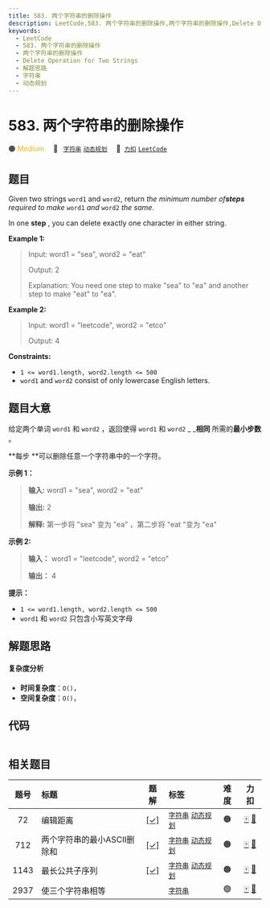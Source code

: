 ```yaml
---
title: 583. 两个字符串的删除操作
description: LeetCode,583. 两个字符串的删除操作,两个字符串的删除操作,Delete Operation for Two Strings,解题思路,字符串,动态规划
keywords:
  - LeetCode
  - 583. 两个字符串的删除操作
  - 两个字符串的删除操作
  - Delete Operation for Two Strings
  - 解题思路
  - 字符串
  - 动态规划
---
```


# 583. 两个字符串的删除操作

🟠 <font color=#ffb800>Medium</font>&emsp; 🔖&ensp; [`字符串`](/tag/string.md) [`动态规划`](/tag/dynamic-programming.md)&emsp; 🔗&ensp;[`力扣`](https://leetcode.cn/problems/delete-operation-for-two-strings) [`LeetCode`](https://leetcode.com/problems/delete-operation-for-two-strings)

## 题目

Given two strings `word1` and `word2`, return _the minimum number of**steps**
required to make_ `word1` _and_ `word2` _the same_.

In one **step** , you can delete exactly one character in either string.



**Example 1:**

> Input: word1 = "sea", word2 = "eat"
> 
> Output: 2
> 
> Explanation: You need one step to make "sea" to "ea" and another step to make "eat" to "ea".

**Example 2:**

> Input: word1 = "leetcode", word2 = "etco"
> 
> Output: 4

**Constraints:**

  * `1 <= word1.length, word2.length <= 500`
  * `word1` and `word2` consist of only lowercase English letters.


## 题目大意

给定两个单词 `word1` 和 `word2` ，返回使得 `word1` 和  `word2` _ _**相同** 所需的**最小步数** 。

**每步  **可以删除任意一个字符串中的一个字符。



**示例 1：**

> 
> 
> 
> 
> 
> **输入:** word1 = "sea", word2 = "eat"
> 
> **输出:** 2
> 
> **解释:** 第一步将 "sea" 变为 "ea" ，第二步将 "eat "变为 "ea"
> 
> 

**示例  2:**

> 
> 
> 
> 
> 
> **输入：** word1 = "leetcode", word2 = "etco"
> 
> **输出：** 4
> 
> 



**提示：**

  * `1 <= word1.length, word2.length <= 500`
  * `word1` 和 `word2` 只包含小写英文字母


## 解题思路

#### 复杂度分析

- **时间复杂度**：`O()`，
- **空间复杂度**：`O()`，

## 代码

```javascript

```

## 相关题目

<!-- prettier-ignore -->
| 题号 | 标题 | 题解 | 标签 | 难度 | 力扣 |
| :------: | :------ | :------: | :------ | :------: | :------: |
| 72 | 编辑距离 | [[✓]](/problem/0072.md) |  [`字符串`](/tag/string.md) [`动态规划`](/tag/dynamic-programming.md) | 🟠 | [🀄️](https://leetcode.cn/problems/edit-distance) [🔗](https://leetcode.com/problems/edit-distance) |
| 712 | 两个字符串的最小ASCII删除和 | [[✓]](/problem/0712.md) |  [`字符串`](/tag/string.md) [`动态规划`](/tag/dynamic-programming.md) | 🟠 | [🀄️](https://leetcode.cn/problems/minimum-ascii-delete-sum-for-two-strings) [🔗](https://leetcode.com/problems/minimum-ascii-delete-sum-for-two-strings) |
| 1143 | 最长公共子序列 | [[✓]](/problem/1143.md) |  [`字符串`](/tag/string.md) [`动态规划`](/tag/dynamic-programming.md) | 🟠 | [🀄️](https://leetcode.cn/problems/longest-common-subsequence) [🔗](https://leetcode.com/problems/longest-common-subsequence) |
| 2937 | 使三个字符串相等 |  |  [`字符串`](/tag/string.md) | 🟢 | [🀄️](https://leetcode.cn/problems/make-three-strings-equal) [🔗](https://leetcode.com/problems/make-three-strings-equal) |